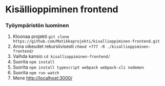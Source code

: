 # Kisällioppiminen frontend

### Työympäristön luominen

1. Kloonaa projekti `git clone https://github.com/Matikkaprojekti/kisallioppiminen-frontend.git`
2. Anna oikeudet rekursiivisesti `chmod +777 -R ./kisallioppiminen-frontend/`
3. Vaihda kansio `cd kisallioppiminen-frontend/`
4. Suorita `npm install`
5. Suorita `npm install typescript webpack webpack-cli nodemon`
6. Suorita `npm run watch`
7. Mene [http://localhost:3000/](http://localhost:3000/)
